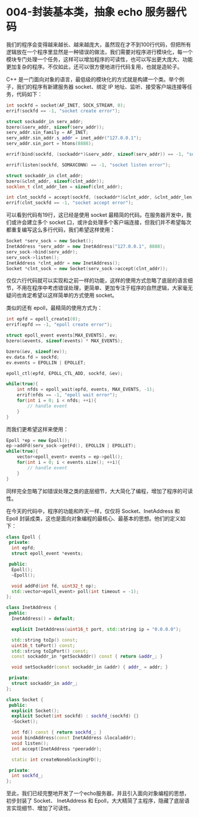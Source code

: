# 004-封装基本类，抽象 echo 服务器代码

我们的程序会变得越来越长、越来越庞大，虽然现在才不到100行代码，但把所有逻辑放在一个程序里显然是一种错误的做法，我们需要对程序进行模块化，每一个模块专门处理一个任务，这样可以增加程序的可读性，也可以写出更大庞大、功能更加复杂的程序。不仅如此，还可以很方便地进行代码复用，也就是造轮子。

C++ 是一门面向对象的语言，最低级的模块化的方式就是构建一个类。举个例子，我们的程序有新建服务器 socket、绑定 IP 地址、监听、接受客户端连接等任务，代码如下：

```c++
int sockfd = socket(AF_INET, SOCK_STREAM, 0);
errif(sockfd == -1, "socket create error");

struct sockaddr_in serv_addr;
bzero(&serv_addr, sizeof(serv_addr));
serv_addr.sin_family = AF_INET;
serv_addr.sin_addr.s_addr = inet_addr("127.0.0.1");
serv_addr.sin_port = htons(8888);

errif(bind(sockfd, (sockaddr*)&serv_addr, sizeof(serv_addr)) == -1, "socket bind error");

errif(listen(sockfd, SOMAXCONN) == -1, "socket listen error");

struct sockaddr_in clnt_addr;
bzero(&clnt_addr, sizeof(clnt_addr));
socklen_t clnt_addr_len = sizeof(clnt_addr);

int clnt_sockfd = accept(sockfd, (sockaddr*)&clnt_addr, &clnt_addr_len);
errif(clnt_sockfd == -1, "socket accept error");
```

可以看到代码有19行，这已经是使用 socket 最精简的代码。在服务器开发中，我们或许会建立多个 socket 口，或许会处理多个客户端连接，但我们并不希望每次都重复编写这么多行代码，我们希望这样使用：

```c++
Socket *serv_sock = new Socket();
InetAddress *serv_addr = new InetAddress("127.0.0.1", 8888);
serv_sock->bind(serv_addr);
serv_sock->listen();   
InetAddress *clnt_addr = new InetAddress();  
Socket *clnt_sock = new Socket(serv_sock->accept(clnt_addr));  
```

仅仅六行代码就可以实现和之前一样的功能，这样的使用方式忽略了底层的语言细节，不用在程序中考虑错误处理，更简单、更加专注于程序的自然逻辑，大家毫无疑问也肯定希望以这样简单的方式使用 socket。

类似的还有 epoll，最精简的使用方式为：

```c++
int epfd = epoll_create1(0);
errif(epfd == -1, "epoll create error");

struct epoll_event events[MAX_EVENTS], ev;
bzero(&events, sizeof(events) * MAX_EVENTS);

bzero(&ev, sizeof(ev));
ev.data.fd = sockfd;
ev.events = EPOLLIN | EPOLLET;

epoll_ctl(epfd, EPOLL_CTL_ADD, sockfd, &ev);

while(true){
    int nfds = epoll_wait(epfd, events, MAX_EVENTS, -1);
    errif(nfds == -1, "epoll wait error");
    for(int i = 0; i < nfds; ++i){
        // handle event
    }
}
```

而我们更希望这样来使用：

```c++
Epoll *ep = new Epoll();
ep->addFd(serv_sock->getFd(), EPOLLIN | EPOLLET);
while(true){
    vector<epoll_event> events = ep->poll();
    for(int i = 0; i < events.size(); ++i){
        // handle event
    }
}
```

同样完全忽略了如错误处理之类的底层细节，大大简化了编程，增加了程序的可读性。

在今天的代码中，程序的功能和昨天一样，仅仅将  Socket、InetAddress 和 Epoll 封装成类，这也是面向对象编程的最核心、最基本的思想。他们的定义如下：

```c++
class Epoll {
 private:
  int epfd;
  struct epoll_event *events;

 public:
  Epoll();
  ~Epoll();

  void addFd(int fd, uint32_t op);
  std::vector<epoll_event> poll(int timeout = -1);
};

class InetAddress {
 public:
  InetAddress() = default;

  explicit InetAddress(uint16_t port, std::string ip = "0.0.0.0");

  std::string toIp() const;
  uint16_t toPort() const;
  std::string toIpPort() const;
  const sockaddr_in *getSockAddr() const { return &addr_; }

  void setSockaddr(const sockaddr_in &addr) { addr_ = addr; }

 private:
  struct sockaddr_in addr_;
};

class Socket {
 public:
  explicit Socket();
  explicit Socket(int sockfd) : sockfd_(sockfd) {}
  ~Socket();

  int fd() const { return sockfd_; }
  void bindAddress(const InetAddress &localaddr);
  void listen();
  int accept(InetAddress *peeraddr);

  static int createNoneblockingFD();

 private:
  int sockfd_;
};
```

至此，我们已经完整地开发了一个echo服务器，并且引入面向对象编程的思想，初步封装了 Socket、 InetAddress 和 Epoll，大大精简了主程序，隐藏了底层语言实现细节、增加了可读性。
